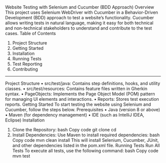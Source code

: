 Website Testing with Selenium and Cucumber (BDD Approach)
Overview
This project uses Selenium WebDriver with Cucumber in a Behavior-Driven Development (BDD) approach to test a website’s functionality. Cucumber allows writing tests in natural language, making it easy for both technical and non-technical stakeholders to understand and contribute to the test cases.
Table of Contents
1.	Project Structure
2.	Getting Started
3.	Installation
4.	Running Tests
5.	Test Reporting
6.	Contributing
________________________________________
Project Structure
•	src/test/java: Contains step definitions, hooks, and utility classes.
•	src/test/resources: Contains feature files written in Gherkin syntax.
•	PageObjects: Implements the Page Object Model (POM) pattern for managing UI elements and interactions.
•	Reports: Stores test execution reports.
Getting Started
To start testing the website using Selenium and Cucumber, follow the steps below.
Prerequisites
•	Java (version 8 or above)
•	Maven (for dependency management)
•	IDE (such as IntelliJ IDEA, Eclipse)
Installation
1.	Clone the Repository:
bash
Copy code
git clone <repository-url>
cd <project-folder>
2.	Install Dependencies: Use Maven to install required dependencies:
bash
Copy code
mvn clean install
This will install Selenium, Cucumber, JUnit, and other dependencies listed in the pom.xml file.
Running Tests
Run All Tests
To execute all tests, use the following command:
bash
Copy code
mvn test

